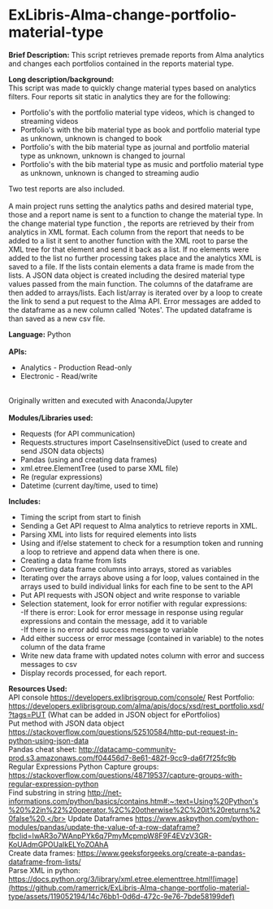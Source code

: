 # ExLibris-Alma-change-portfolio-material-type

<b>Brief Description:</b> This script retrieves premade reports from Alma analytics and changes each portfolios contained in the reports material type.

<b>Long description/background:</b></br>
This script was made to quickly change material types based on analytics filters. Four reports sit static in analytics they are for the following:
<ul>
<li>Portfolio's with the portfolio material type videos, which is changed to streaming videos</li>
<li>Portfolio's with the bib material type as book and portfolio material type as unknown, unknown is changed to book</li>
<li>Portfolio's with the bib material type as journal and portfolio material type as unknown, unknown is changed to journal</li>
<li>Portfolio's with the bib material type as music and portfolio material type as unknown, unknown is changed to streaming audio</li>
</ul>
Two test reports are also included.</br>
</br>
A main project runs setting the analytics paths and desired material type, those and a report name is sent to a function to change the material type.
In the change material type function , the reports are retrieved by their from analytics in XML format. Each column from the report that needs to be added to a list it sent to another function with the XML root to parse the XML tree for that element and send it back as a list. If no elements were added to the list no further processing takes place and the analytics XML is saved to a file. If the lists contain elements a data frame is made from the lists. A JSON data object is created including the desired material type values passed from the main function. The columns of the dataframe are then added to arrays/lists. Each list/array is iterated over by a loop to create the link to send a put request to the Alma API. Error messages are added to the dataframe as a new column called 'Notes'. The updated dataframe is than saved as a new csv file.</br>
	
<b>Language:</b> Python</br>
</br>
<b>APIs:</b>
<ul>
<li>Analytics - Production Read-only</li>
<li>Electronic - Read/write</li></br>
</ul>
Originally written and executed with Anaconda/Jupyter</br>
</br>
<b>Modules/Libraries used:</b>
<ul>
<li>Requests (for API communication)</li>
<li>Requests.structures import CaseInsensitiveDict (used to create and send JSON data objects)</li>
<li>Pandas (using and creating data frames)</li>
<li>xml.etree.ElementTree (used to parse XML file)</li>
<li>Re (regular expressions)</li>
<li>Datetime (current day/time, used to time)</li>
</ul>

<b>Includes:</b>
<ul>
<li>Timing the script from start to finish</li>
<li>Sending a Get API request to Alma analytics to retrieve reports in XML.</li>
<li>Parsing XML into lists for required elements into lists</li>
<li>Using and if/else statement to check for a resumption token and running a loop to retrieve and append data when there is one.</li>
<li>Creating a data frame from lists</li>
<li>Converting data frame columns into arrays, stored as variables</li>
<li>Iterating over the arrays above using a for loop, values contained in the arrays used to build individual links for each fine to be sent to the API</li>
<li>Put API requests with JSON object and write response to variable</li>
<li>Selection statement, look for error notifier with regular expressions:</li>
		-If there is error: Look for error message in response using regular expressions and contain the message, add it to variable</br>
		-If there is no error add success message to variable
<li>Add either success or error message (contained in variable) to the notes column of the data frame</li>
<li>Write new data frame with updated notes column with error and success messages to csv</li>
<li>Display records processed, for each report.</li>
 </ul>

<b>Resources Used:</b></br>
API console https://developers.exlibrisgroup.com/console/
Rest Portfolio: https://developers.exlibrisgroup.com/alma/apis/docs/xsd/rest_portfolio.xsd/?tags=PUT (What can be added in JSON object for ePortfolios)</br>
Put method with JSON data object https://stackoverflow.com/questions/52510584/http-put-request-in-python-using-json-data</br>
Pandas cheat sheet: http://datacamp-community-prod.s3.amazonaws.com/f04456d7-8e61-482f-9cc9-da6f7f25fc9b</br>
Regular Expressions Python Capture groups: https://stackoverflow.com/questions/48719537/capture-groups-with-regular-expression-python</br>
Find substring in string http://net-informations.com/python/basics/contains.htm#:~:text=Using%20Python's%20%22in%22%20operator,%2C%20otherwise%2C%20it%20returns%20false%20.</br>
Update Dataframes https://www.askpython.com/python-modules/pandas/update-the-value-of-a-row-dataframe?fbclid=IwAR3o7WAnpPYk6q7PmyMcpmpW8F9F4EVzV3GR-KoUAdmGPOUaIkELYoZOAhA</br>
Create data frames: https://www.geeksforgeeks.org/create-a-pandas-dataframe-from-lists/</br>
Parse XML in python: https://docs.python.org/3/library/xml.etree.elementtree.html![image](https://github.com/ramerrick/ExLibris-Alma-change-portfolio-material-type/assets/119052194/14c76bb1-0d6d-472c-9e76-7bde58199def)</br>
